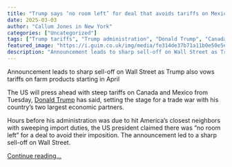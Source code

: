 ```yaml
---
title: "Trump says ‘no room left’ for deal that avoids tariffs on Mexico and Canada"
date: 2025-03-03
author: "Callum Jones in New York"
categories: ["Uncategorized"]
tags: ["Trump tariffs", "Trump administration", "Donald Trump", "Canada", "Mexico", "US news", "World news", "Americas", "US politics"]
featured_image: "https://i.guim.co.uk/img/media/fe314de37b71a11b0e50e5e342941750d1732dde/0_334_5000_3000/master/5000.jpg?width=140&quality=85&auto=format&fit=max&s=1d599180047392ea2f8f05fc43e40978"
description: "Announcement leads to sharp sell-off on Wall Street as Trump also vows tariffs on farm products starting in AprilThe US will press ahead with steep tariffs on C..."
---
```


Announcement leads to sharp sell-off on Wall Street as Trump also vows tariffs on farm products starting in April

The US will press ahead with steep tariffs on Canada and Mexico from Tuesday, [Donald Trump](https://www.theguardian.com/us-news/donaldtrump) has said, setting the stage for a trade war with his country’s two largest economic partners.

Hours before his administration was due to hit America’s closest neighbors with sweeping import duties, the US president claimed there was “no room left” for a deal to avoid their imposition. The announcement led to a sharp sell-off on Wall Street.

[Continue reading...](https://www.theguardian.com/us-news/2025/mar/03/trump-tariffs-agriculture)
